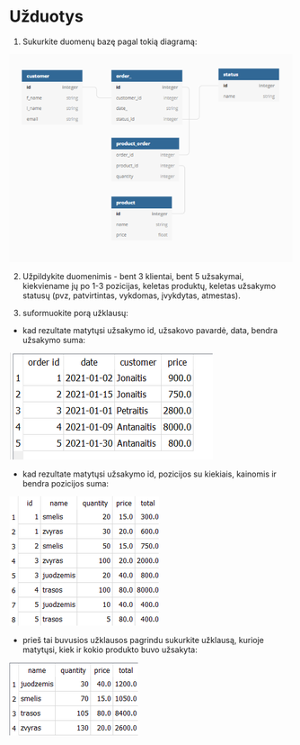 # Užduotys

1. Sukurkite duomenų bazę pagal tokią diagramą:

![](uzduotis.png)

2. Užpildykite duomenimis - bent 3 klientai, bent 5 užsakymai, kiekviename jų po 1-3 pozicijas, keletas produktų, keletas užsakymo statusų (pvz, patvirtintas, vykdomas, įvykdytas, atmestas).

3. suformuokite porą užklausų:

* kad rezultate matytųsi užsakymo id, užsakovo pavardė, data, bendra užsakymo suma:

![](query1_real.png)

* kad rezultate matytųsi užsakymo id, pozicijos su kiekiais, kainomis ir bendra pozicijos suma:

![](query2.png)

* prieš tai buvusios užklausos pagrindu sukurkite užklausą, kurioje matytųsi, kiek ir kokio produkto buvo užsakyta:

![](query3.png)
